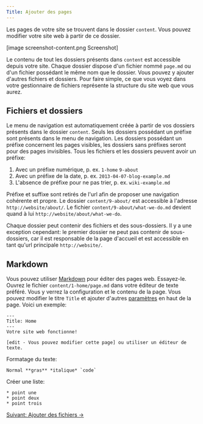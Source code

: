 ```yaml
---
Title: Ajouter des pages
---
```

Les pages de votre site se trouvent dans le dossier `content`. Vous pouvez modifier votre site web à partir de ce dossier.

[image screenshot-content.png Screenshot]

Le contenu de tout les dossiers présents dans `content` est accessible depuis votre site. Chaque dossier dispose d'un fichier nommé `page.md` ou d'un fichier possédant le même nom que le dossier. Vous pouvez y ajouter d'autres fichiers et dossiers. Pour faire simple, ce que vous voyez dans votre gestionnaire de fichiers représente la structure du site web que vous aurez.

## Fichiers et dossiers

Le menu de navigation est automatiquement créée à partir de vos dossiers présents dans le dossier `content`. Seuls les dossiers possédant un préfixe sont présents dans le menu de navigation. Les dossiers possédant un préfixe concernent les pages visibles, les dossiers sans préfixes seront pour des pages invisibles. Tous les fichiers et les dossiers peuvent avoir un préfixe:

1. Avec un préfixe numérique, p. ex. `1-home` `9-about`
2. Avec un préfixe de la date, p. ex. `2013-04-07-blog-example.md`
3. L'absence de préfixe pour ne pas trier, p. ex. `wiki-example.md`

Préfixe et suffixe sont retirés de l'url afin de proposer une navigation cohérente et propre. Le dossier `content/9-about/` est accessible à l'adresse `http://website/about/`. Le fichier `content/9-about/what-we-do.md` devient quand à lui `http://website/about/what-we-do`. 

Chaque dossier peut contenir des fichiers et des sous-dossiers. Il y a une exception cependant: le premier dossier ne peut pas contenir de sous-dossiers, car il est responsable de la page d'accueil et est accessible en tant qu'url principale `http://website/`.

## Markdown

Vous pouvez utiliser [Markdown](markdown-cheat-sheet) pour éditer des pages web. Essayez-le. Ouvrez le fichier `content/1-home/page.md` dans votre éditeur de texte préféré. Vous y verrez la configuration et le contenu de la page. Vous pouvez modifier le titre `Title` et ajouter d'autres [paramètres](markdown-cheat-sheet#paramètres) en haut de la page. Voici un exemple:

    ---
    Title: Home
    ---
    Votre site web fonctionne!
    
    [edit - Vous pouvez modifier cette page] ou utiliser un éditeur de texte.

Formatage du texte:

    Normal **gras** *italique* `code`

Créer une liste:

    * point une
    * point deux
    * point trois

[Suivant: Ajouter des fichiers →](adding-media)
